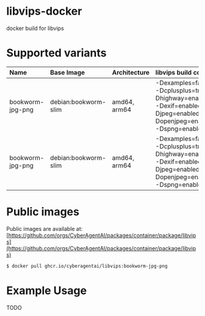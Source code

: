 # libvips-docker
docker build for libvips

# Supported variants

| Name | Base Image | Architecture | libvips build confg |
| :-- | :-- | :-- | :-- |
| bookworm-jpg-png | debian:bookworm-slim | amd64, arm64 | -Dexamples=false -Dcplusplus=true -Dhighway=enabled -Dexif=enabled -Djpeg=enabled -Dopenjpeg=enabled -Dspng=enabled |
| bookworm-jpg-png | debian:bookworm-slim | amd64, arm64 | -Dexamples=false -Dcplusplus=true -Dhighway=enabled -Dexif=enabled -Djpeg=enabled -Dopenjpeg=enabled -Dspng=enabled |

# Public images
Public images are available at: [https://github.com/orgs/CyberAgentAI/packages/container/package/libvips](https://github.com/orgs/CyberAgentAI/packages/container/package/libvips)

```bash
$ docker pull ghcr.io/cyberagentai/libvips:bookworm-jpg-png
```

# Example Usage
TODO
